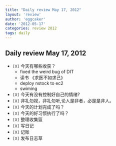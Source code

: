 ```yaml
---
title: "Daily review May 17, 2012" 
layout: 'review'
author: 'eggcaker'
date: '2012-05-17'
categories: review 2012
tags: daily
---
```



## Daily review May 17, 2012

  * `[X]` 今天有哪些收获？ 
    * fixed the weird bug of DIT 
    * 读书 《求医不如求己》 
    * deploy nstock to ec2 
    * swiming 
  * `[X]` 今天有没有控制好自己的情绪? 
  * `[X]` 非礼勿视，非礼勿听,论人是非者，必是是非人。 
  * `[X]` 今天的计划完成了吗？ 
  * `[X]` 今天的好习惯执行了吗？ 
  * `[X]` 整理收集篮 
  * `[X]` 写日记 
  * `[X]` 记账 
  * `[X]` 发布日志草 

